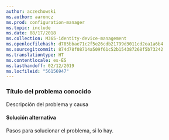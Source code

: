 ```yaml
---
author: aczechowski
ms.author: aaroncz
ms.prod: configuration-manager
ms.topic: include
ms.date: 08/17/2018
ms.collection: M365-identity-device-management
ms.openlocfilehash: d785bbae71c2f5e26cdb21799d3011cd2ea1a6b4
ms.sourcegitcommit: 874d78f08714a509f61c52b154387268f5b73242
ms.translationtype: HT
ms.contentlocale: es-ES
ms.lasthandoff: 02/12/2019
ms.locfileid: "56156947"
---
```

### <a name="ki_ANCHOR"></a> Título del problema conocido
<!--bugID--> Descripción del problema y causa

#### <a name="workaround"></a>Solución alternativa
Pasos para solucionar el problema, si lo hay.  

